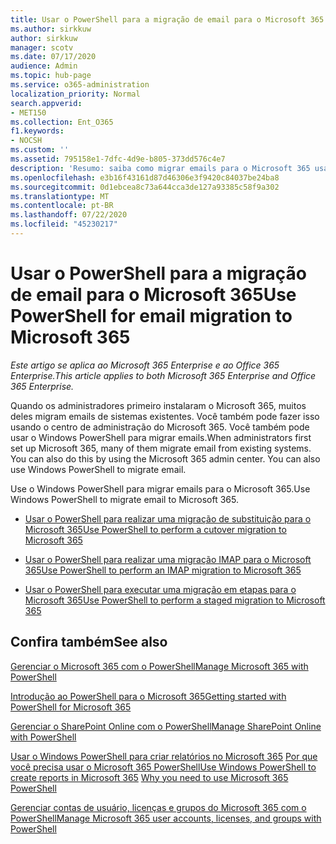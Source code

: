 ```yaml
---
title: Usar o PowerShell para a migração de email para o Microsoft 365
ms.author: sirkkuw
author: sirkkuw
manager: scotv
ms.date: 07/17/2020
audience: Admin
ms.topic: hub-page
ms.service: o365-administration
localization_priority: Normal
search.appverid:
- MET150
ms.collection: Ent_O365
f1.keywords:
- NOCSH
ms.custom: ''
ms.assetid: 795158e1-7dfc-4d9e-b805-373dd576c4e7
description: 'Resumo: saiba como migrar emails para o Microsoft 365 usando o Windows PowerShell.'
ms.openlocfilehash: e3b16f43161d87d46306e3f9420c84037be24ba8
ms.sourcegitcommit: 0d1ebcea8c73a644cca3de127a93385c58f9a302
ms.translationtype: MT
ms.contentlocale: pt-BR
ms.lasthandoff: 07/22/2020
ms.locfileid: "45230217"
---
```

# <a name="use-powershell-for-email-migration-to-microsoft-365"></a><span data-ttu-id="f5d97-103">Usar o PowerShell para a migração de email para o Microsoft 365</span><span class="sxs-lookup"><span data-stu-id="f5d97-103">Use PowerShell for email migration to Microsoft 365</span></span>

<span data-ttu-id="f5d97-104">*Este artigo se aplica ao Microsoft 365 Enterprise e ao Office 365 Enterprise.*</span><span class="sxs-lookup"><span data-stu-id="f5d97-104">*This article applies to both Microsoft 365 Enterprise and Office 365 Enterprise.*</span></span>

<span data-ttu-id="f5d97-p101">Quando os administradores primeiro instalaram o Microsoft 365, muitos deles migram emails de sistemas existentes. Você também pode fazer isso usando o centro de administração do Microsoft 365. Você também pode usar o Windows PowerShell para migrar emails.</span><span class="sxs-lookup"><span data-stu-id="f5d97-p101">When administrators first set up Microsoft 365, many of them migrate email from existing systems. You can also do this by using the Microsoft 365 admin center. You can also use Windows PowerShell to migrate email.</span></span>
  
<span data-ttu-id="f5d97-108">Use o Windows PowerShell para migrar emails para o Microsoft 365.</span><span class="sxs-lookup"><span data-stu-id="f5d97-108">Use Windows PowerShell to migrate email to Microsoft 365.</span></span> 
  
- [<span data-ttu-id="f5d97-109">Usar o PowerShell para realizar uma migração de substituição para o Microsoft 365</span><span class="sxs-lookup"><span data-stu-id="f5d97-109">Use PowerShell to perform a cutover migration to Microsoft 365</span></span>](use-powershell-to-perform-a-cutover-migration-to-office-365.md)
    
- [<span data-ttu-id="f5d97-110">Usar o PowerShell para realizar uma migração IMAP para o Microsoft 365</span><span class="sxs-lookup"><span data-stu-id="f5d97-110">Use PowerShell to perform an IMAP migration to Microsoft 365</span></span>](use-powershell-to-perform-an-imap-migration-to-office-365.md)
    
- [<span data-ttu-id="f5d97-111">Usar o PowerShell para executar uma migração em etapas para o Microsoft 365</span><span class="sxs-lookup"><span data-stu-id="f5d97-111">Use PowerShell to perform a staged migration to Microsoft 365</span></span>](use-powershell-to-perform-a-staged-migration-to-office-365.md)
    
## <a name="see-also"></a><span data-ttu-id="f5d97-112">Confira também</span><span class="sxs-lookup"><span data-stu-id="f5d97-112">See also</span></span>

[<span data-ttu-id="f5d97-113">Gerenciar o Microsoft 365 com o PowerShell</span><span class="sxs-lookup"><span data-stu-id="f5d97-113">Manage Microsoft 365 with PowerShell</span></span>](manage-office-365-with-office-365-powershell.md)
  
[<span data-ttu-id="f5d97-114">Introdução ao PowerShell para o Microsoft 365</span><span class="sxs-lookup"><span data-stu-id="f5d97-114">Getting started with PowerShell for Microsoft 365</span></span>](getting-started-with-office-365-powershell.md)
  
[<span data-ttu-id="f5d97-115">Gerenciar o SharePoint Online com o PowerShell</span><span class="sxs-lookup"><span data-stu-id="f5d97-115">Manage SharePoint Online with PowerShell</span></span>](manage-sharepoint-online-with-office-365-powershell.md)
  
<span data-ttu-id="f5d97-116">[Usar o Windows PowerShell para criar relatórios no Microsoft 365](use-windows-powershell-to-create-reports-in-office-365.md) 
 [Por que você precisa usar o Microsoft 365 PowerShell](why-you-need-to-use-office-365-powershell.md)</span><span class="sxs-lookup"><span data-stu-id="f5d97-116">[Use Windows PowerShell to create reports in Microsoft 365](use-windows-powershell-to-create-reports-in-office-365.md)
[Why you need to use Microsoft 365 PowerShell](why-you-need-to-use-office-365-powershell.md)</span></span>
  
[<span data-ttu-id="f5d97-117">Gerenciar contas de usuário, licenças e grupos do Microsoft 365 com o PowerShell</span><span class="sxs-lookup"><span data-stu-id="f5d97-117">Manage Microsoft 365 user accounts, licenses, and groups with PowerShell</span></span>](manage-user-accounts-and-licenses-with-office-365-powershell.md)

